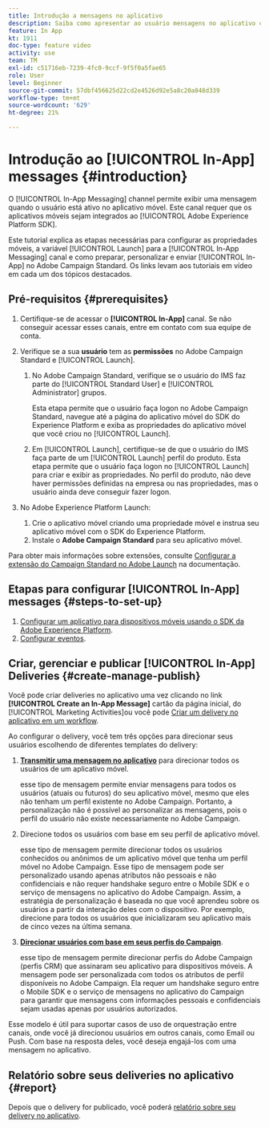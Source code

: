 ```yaml
---
title: Introdução a mensagens no aplicativo
description: Saiba como apresentar ao usuário mensagens no aplicativo contextualmente relevantes, em resposta ao comportamento em tempo real de um cliente no aplicativo móvel.
feature: In App
kt: 1911
doc-type: feature video
activity: use
team: TM
exl-id: c51716eb-7239-4fc0-9ccf-9f5f0a5fae65
role: User
level: Beginner
source-git-commit: 57dbf456625d22cd2e4526d92e5a8c20a048d339
workflow-type: tm+mt
source-wordcount: '629'
ht-degree: 21%

---
```


# Introdução ao [!UICONTROL In-App] messages {#introduction}

O [!UICONTROL In-App Messaging] channel permite exibir uma mensagem quando o usuário está ativo no aplicativo móvel. Este canal requer que os aplicativos móveis sejam integrados ao [!UICONTROL Adobe Experience Platform SDK].

Este tutorial explica as etapas necessárias para configurar as propriedades móveis, a variável [!UICONTROL Launch] para a [!UICONTROL In-App Messaging] canal e como preparar, personalizar e enviar [!UICONTROL In-App] no Adobe Campaign Standard. Os links levam aos tutoriais em vídeo em cada um dos tópicos destacados.

## Pré-requisitos {#prerequisites}

1. Certifique-se de acessar o **[!UICONTROL In-App]** canal. Se não conseguir acessar esses canais, entre em contato com sua equipe de conta.
1. Verifique se a sua **usuário** tem as **permissões** no Adobe Campaign Standard e [!UICONTROL Launch].

   1. No Adobe Campaign Standard, verifique se o usuário do IMS faz parte do [!UICONTROL Standard User] e [!UICONTROL Administrator] grupos.

      Esta etapa permite que o usuário faça logon no Adobe Campaign Standard, navegue até a página do aplicativo móvel do SDK do Experience Platform e exiba as propriedades do aplicativo móvel que você criou no [!UICONTROL Launch].

   1. Em [!UICONTROL Launch], certifique-se de que o usuário do IMS faça parte de um [!UICONTROL Launch] perfil do produto. Esta etapa permite que o usuário faça logon no [!UICONTROL Launch] para criar e exibir as propriedades. No perfil do produto, não deve haver permissões definidas na empresa ou nas propriedades, mas o usuário ainda deve conseguir fazer logon.

1. No Adobe Experience Platform Launch:

   1. Crie o aplicativo móvel criando uma propriedade móvel e instrua seu aplicativo móvel com o SDK do Experience Platform.
   1. Instale o **Adobe Campaign Standard** para seu aplicativo móvel.

Para obter mais informações sobre extensões, consulte [Configurar a extensão do Campaign Standard no Adobe Launch](https://aep-sdks.gitbook.io/docs/using-mobile-extensions/adobe-campaign-standard) na documentação.

## Etapas para configurar [!UICONTROL In-App] messages {#steps-to-set-up}

1. [Configurar um aplicativo para dispositivos móveis usando o SDK da Adobe Experience Platform](/help/communication-channels/mobile/configure-mobile-apps-using-aep-sdk.md).
1. [Configurar eventos](/help/communication-channels/mobile/in-app/configure-events.md).

## Criar, gerenciar e publicar [!UICONTROL In-App] Deliveries {#create-manage-publish}

Você pode criar deliveries no aplicativo uma vez clicando no link **[!UICONTROL Create an In-App Message]** cartão da página inicial, do [!UICONTROL Marketing Activities]ou você pode [Criar um delivery no aplicativo em um workflow](/help/communication-channels/mobile/in-app/in-app-activity.md).

Ao configurar o delivery, você tem três opções para direcionar seus usuários escolhendo de diferentes templates do delivery:

1. [**Transmitir uma mensagem no aplicativo**](/help/communication-channels/mobile/in-app/broadcast-in-app-message.md) para direcionar todos os usuários de um aplicativo móvel.

   esse tipo de mensagem permite enviar mensagens para todos os usuários (atuais ou futuros) do seu aplicativo móvel, mesmo que eles não tenham um perfil existente no Adobe Campaign. Portanto, a personalização não é possível ao personalizar as mensagens, pois o perfil do usuário não existe necessariamente no Adobe Campaign.

1. Direcione todos os usuários com base em seu perfil de aplicativo móvel.

   esse tipo de mensagem permite direcionar todos os usuários conhecidos ou anônimos de um aplicativo móvel que tenha um perfil móvel no Adobe Campaign. Esse tipo de mensagem pode ser personalizado usando apenas atributos não pessoais e não confidenciais e não requer handshake seguro entre o Mobile SDK e o serviço de mensagens no aplicativo do Adobe Campaign. Assim, a estratégia de personalização é baseada no que você aprendeu sobre os usuários a partir da interação deles com o dispositivo. Por exemplo, direcione para todos os usuários que inicializaram seu aplicativo mais de cinco vezes na última semana.

1. [**Direcionar usuários com base em seus perfis do Campaign**](/help/communication-channels/mobile/in-app/target-users-based-on-campaign-profile.md).

   esse tipo de mensagem permite direcionar perfis do Adobe Campaign (perfis CRM) que assinaram seu aplicativo para dispositivos móveis. A mensagem pode ser personalizada com todos os atributos de perfil disponíveis no Adobe Campaign. Ela requer um handshake seguro entre o Mobile SDK e o serviço de mensagens no aplicativo do Campaign para garantir que mensagens com informações pessoais e confidenciais sejam usadas apenas por usuários autorizados.

Esse modelo é útil para suportar casos de uso de orquestração entre canais, onde você já direcionou usuários em outros canais, como Email ou Push. Com base na resposta deles, você deseja engajá-los com uma mensagem no aplicativo.

## Relatório sobre seus deliveries no aplicativo {#report}

Depois que o delivery for publicado, você poderá [relatório sobre seu delivery no aplicativo](/help/communication-channels/mobile/in-app/in-app-reporting.md).
